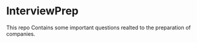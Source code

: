 # InterviewPrep

This repo Contains some important questions realted to the preparation of companies.
